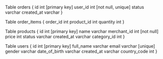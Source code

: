 Table orders {
  id int [primary key]
  user_id int [not null, unique]
  status varchar
  created_at varchar
}

Table order_items  {
  order_id int
  product_id int
  quantity int
}

Table products  {
  id int [primary key]
  name varchar
  merchant_id int [not null]
  price int
  status varchar
  created_at varchar
  category_id int
}

Table users {
  id int [primary key]
  full_name varchar
  email varchar [unique]
  gender varchar
  date_of_birth varchar
  created_at varchar
  country_code int
}
